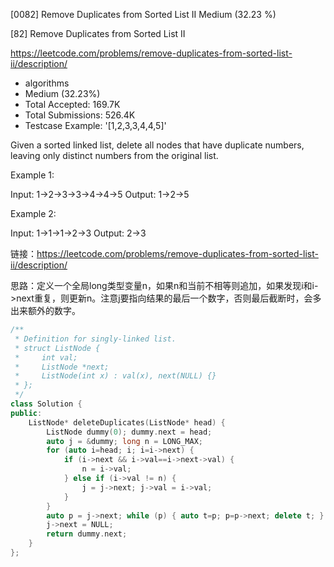 [0082] Remove Duplicates from Sorted List II                        Medium (32.23 %)

<!--front-->	
[82] Remove Duplicates from Sorted List II  

https://leetcode.com/problems/remove-duplicates-from-sorted-list-ii/description/

* algorithms
* Medium (32.23%)
* Total Accepted:    169.7K
* Total Submissions: 526.4K
* Testcase Example:  '[1,2,3,3,4,4,5]'

Given a sorted linked list, delete all nodes that have duplicate numbers, leaving only distinct numbers from the original list.

Example 1:


Input: 1->2->3->3->4->4->5
Output: 1->2->5


Example 2:


Input: 1->1->1->2->3
Output: 2->3







<!--back-->

链接：https://leetcode.com/problems/remove-duplicates-from-sorted-list-ii/description/

思路：定义一个全局long类型变量n，如果n和当前不相等则追加，如果发现i和i->next重复，则更新n。注意j要指向结果的最后一个数字，否则最后截断时，会多出来额外的数字。

```cpp
/**
 * Definition for singly-linked list.
 * struct ListNode {
 *     int val;
 *     ListNode *next;
 *     ListNode(int x) : val(x), next(NULL) {}
 * };
 */
class Solution {
public:
    ListNode* deleteDuplicates(ListNode* head) {
        ListNode dummy(0); dummy.next = head; 
        auto j = &dummy; long n = LONG_MAX;
        for (auto i=head; i; i=i->next) {
            if (i->next && i->val==i->next->val) { 
                n = i->val; 
            } else if (i->val != n) { 
                j = j->next; j->val = i->val; 
            }
        }
        auto p = j->next; while (p) { auto t=p; p=p->next; delete t; }
        j->next = NULL;
        return dummy.next;
    }
};
```


